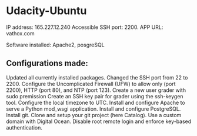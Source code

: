 # Udacity-Ubuntu

IP address: 165.227.12.240
Accessible SSH port: 2200.
APP URL: vathox.com

Software installed: Apache2, posgreSQL

## Configurations made:

Updated all currently installed packages.
Changed the SSH port from 22 to 2200.
Configure the Uncomplicated Firewall (UFW) to allow only (port 2200), HTTP (port 80), and NTP (port 123).
Create a new user grader with sudo premission
Create an SSH key pair for grader using the ssh-keygen tool.
Configure the local timezone to UTC.
Install and configure Apache to serve a Python mod_wsgi application.
Install and configure PostgreSQL.
Install git.
Clone and setup your git project (here Catalog).
Use a custom domain with Digital Ocean.
Disable root remote login and enforce key-based authentication.
